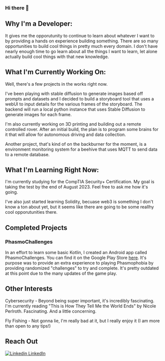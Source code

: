 ### Hi there 👋

## Why I'm a Developer:
It gives me the opporutunity to continue to learn about whatever I want to by providing a hands on experience building something. There are so many opportunities to build cool things in pretty much every domain. I don't have nearly enough time to go learn about all the things I want to learn, let alone actually build cool things with that new knowledge.

## What I'm Currently Working On:
Well, there's a few projects in the works right now.

I've been playing with stable diffusion to generate images based off prompts and datasets and I decided to build a storyboard tool that uses a webUI to input details for the various frames of the storyboard. The backend will run a local python instance that uses Stable Diffusion to generate images for each frame.

I'm also currently working on 3D printing and building out a remote controlled rover. After an initial build, the plan is to program some brains for it that will allow for autonomous driving and data collection.

Another project, that's kind of on the backburner for the moment, is a environment monitoring system for a beehive that uses MQTT to send data to a remote database. 

## What I'm Learning Right Now:
I'm currently studying for the CompTIA Security+ Certification. My goal is taking the test by the end of August 2023. Feel free to ask me how it's going.

I've also just started learning Solidity, becuase web3 is something I don't know a ton about yet, but it seems like there are going to be some reallhy cool opporutunities there.

## Completed Projects
### PhasmoChallenges
In an effort to learn some basic Kotlin, I created an Android app called PhasmoChallenges. You can find it on the Google Play Store [here](https://play.google.com/store/apps/details?id=com.dballif.dev.phasmochallenges). It's purpose was to provide an extra experience to playing Phasmophobia by providing randomized "challenges" to try and complete. It's pretty outdated at this point due to the many updates of the game play.

## Other Interests
Cybersecurity - Beyond being super important, it's incredibly fascinating. I'm currently reading "This is How They Tell Me the World Ends" by Nicole Perlroth. Fascinating. And a little concerning.

Fly Fishing - Not gonna lie, I'm really bad at it, but I really enjoy it (I am more than open to any tips!)

## Reach Out
[![Linkedin](https://i.stack.imgur.com/gVE0j.png) LinkedIn](https://www.linkedin.com/daniel-ballif)

<!--
**dballif/dballif** is a ✨ _special_ ✨ repository because its `README.md` (this file) appears on your GitHub profile.

Here are some ideas to get you started:

- 🔭 I’m currently working on ...
- 🌱 I’m currently learning ...
- 👯 I’m looking to collaborate on ...
- 🤔 I’m looking for help with ...
- 💬 Ask me about ...
- 📫 How to reach me: ...
- 😄 Pronouns: ...
- ⚡ Fun fact: ...
-->
